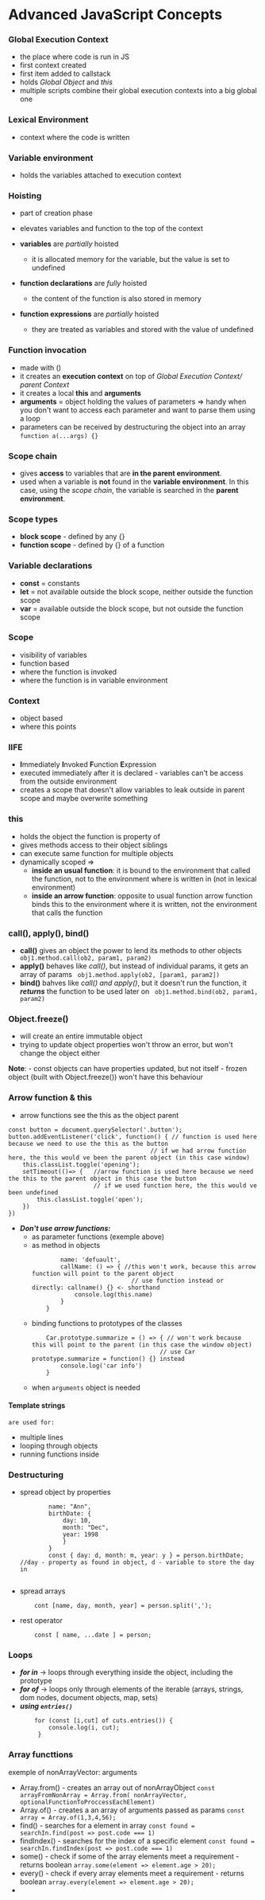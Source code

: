 # Advanced JavaScript Concepts

### Global Execution Context
- the place where code is run in JS
- first context created
- first item added to callstack
- holds *Global Object* and *this*
- multiple scripts combine their global execution contexts into a big global one

### Lexical Environment
- context where the code is written 

### Variable environment
- holds the variables attached to execution context

### Hoisting 
- part of creation phase
- elevates variables and function to the top of the context

- **variables** are *partially* hoisted
    - it is allocated memory for the variable, but the value is set to undefined
- **function declarations** are *fully* hoisted
    - the content of the function is also stored in memory
- **function expressions** are *partially* hoisted 
    - they are treated as variables and stored with the value of undefined

### Function invocation
- made with ()
- it creates an **execution context** on top of *Global Execution Context/ parent Context*
- it creates a local **this** and **arguments**
- **arguments** = object holding the values of parameters => handy when you don't want to access each parameter and want to parse them using a loop
- parameters can be received by destructuring the object into an array
```function a(...args) {}```

### Scope chain 
- gives **access** to variables that are **in the parent environment**.
- used when a variable is **not** found in the **variable environment**. In this case, using the *scope chain*, the variable is searched in the **parent environment**. 

### Scope types
- **block scope** - defined by any {}
- **function scope** - defined by {} of a function

### Variable declarations 
- **const** = constants
- **let** = not available outside the block scope, neither outside the function scope
- **var** = available outside the block scope, but not outside the function scope

### Scope
- visibility of variables
- function based
- where the function is invoked
- where the function is in variable environment

### Context 
- object based 
- where this points

### IIFE
- **I**mmediately **I**nvoked **F**unction **E**xpression
- executed immediately after it is declared - variables can't be access from the outside environment
- creates a scope that doesn't allow variables to leak outside in parent scope and maybe overwrite something

### this
- holds the object the function is property of
- gives methods  access to their object siblings
- can execute same function for multiple objects
- dynamically scoped =>
    - **inside an usual function**:
     it is bound to the environment that called the function, not to the environment where is written in (not in lexical environment)
    - **inside an arrow function**:
    opposite to usual function
    arrow function binds this to the environment where it is written, not the environment that calls the function

### call(), apply(), bind()
- **call()** gives an object the power to lend its methods to other objects
``` obj1.method.call(ob2, param1, param2)```
- **apply()** behaves like *call()*, but instead of individual params, it gets an array of params
``` obj1.method.apply(ob2, [param1, param2])```
- **bind()** bahves like *call() and apply()*, but it doesn't run the function, it ***returns*** the function to be used later on
``` obj1.method.bind(ob2, param1, param2)```

### Object.freeze() 
- will create an entire immutable object
- trying to update object properties won't throw an error, but won't change the object either

**Note**: 
    - const objects can have properties updated, but not itself 
    - frozen object (built with Object.freeze()) won't have this behaviour
    
### Arrow function & this
- arrow functions see the this as the object parent
``` 
const button = document.querySelector('.button');
button.addEventListener('click', function() { // function is used here because we need to use the this as the button 
                                        // if we had arrow function here, the this would ve been the parent object (in this case window)
    this.classList.toggle('opening');
    setTimeout(()=> {   //arrow function is used here because we need the this to the parent object in this case the button
                        // if we used function here, the this would ve been undefined
        this.classList.toggle('open');
    })
})
```
- ***Don't use arrow functions:***
    - as parameter functions (exemple above)
    - as method in objects
        ``` const person = {
                name: 'defuault', 
                callName: () => { //this won't work, because this arrow function will point to the parent object
                                    // use function instead or directly: callname() {} <- shorthand
                    console.log(this.name)
                }
            }
        ```
    - binding functions to prototypes of the classes 
        ``` class Car { ... } 
            Car.prototype.summarize = () => { // won't work because this will point to the parent (in this case the window object)
                                            // use Car prototype.summarize = function() {} instead
                console.log('car info')    
            }
         ```
    - when ```arguments``` object is needed
     
#### Template strings
    are used for: 
- multiple lines
- looping through objects
- running functions inside 

### Destructuring
- spread object by properties  
    ``` const person = { 
            name: "Ann", 
            birthDate: { 
                day: 10,
                month: "Dec", 
                year: 1998
                }
            }
            const { day: d, month: m, year: y } = person.birthDate; //day - property as found in object, d - variable to store the day in
        
    ```
- spread arrays 
    ``` const person = 'Ann, 10, 12, 1998';
        cont [name, day, month, year] = person.split(','); 
    ```
- rest operator 
    ``` const person = ['Ann', 10, 12, 1998];
        const [ name, ...date ] = person;
    ```

### Loops
- ***for in*** -> loops through everything inside the object, including the prototype 
- ***for of*** -> loops only through elements of the iterable (arrays, strings, dom nodes, document objects, map, sets)
- ***using ```entries()```***
    ``` 
        for (const [i,cut] of cuts.entries()) {
            console.log(i, cut);
         }
    ````

### Array functtions
   exemple of nonArrayVector: arguments
   - Array.from() - creates an array out of nonArrayObject
   ``` const arrayFromNonArray = Array.from( nonArrayVector, optionalFunctionToProccessEachElement) ```
   - Array.of() - creates a an array of arguments passed as params 
        ``` const array = Array.of(1,3,4,56); ```
   - find() - searches for a element in array 
        ``` const found = searchIn.find(post => post.code === 1) ```
   - findIndex() - searches for the index of a specific element 
        ``` const found = searchIn.findIndex(post => post.code === 1) ```
   - some() - check if some of the array elements meet a requirement 
            - returns boolean
        ``` array.some(element => element.age > 20); ```
   - every() - check if every array elements meet a requirement 
            - returns boolean
        ``` array.every(element => element.age > 20); ```
   - 
   

